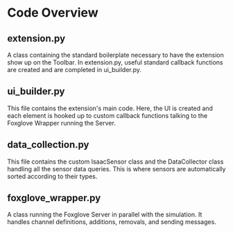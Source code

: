 # Code Overview

## extension.py
A class containing the standard boilerplate necessary to have the extension show up on the Toolbar.
In extension.py, useful standard callback functions are created and are completed in ui_builder.py.

## ui_builder.py
This file contains the extension's main code.  Here, the UI is created and each element is hooked up to custom callback functions talking to the Foxglove Wrapper running the Server.

## data_collection.py
This file contains the custom IsaacSensor class and the DataCollector class handling all the sensor data queries. This is where sensors are automatically sorted according to their types.

## foxglove_wrapper.py
A class running the Foxglove Server in parallel with the simulation. It handles channel definitions, additions, removals, and sending messages.